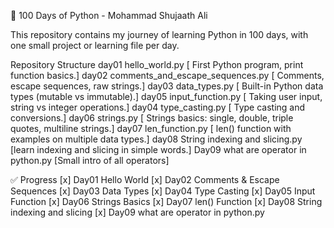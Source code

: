 🐍 100 Days of Python - Mohammad Shujaath Ali

This repository contains my journey of learning Python in 100 days,
with one small project or learning file per day.


Repository Structure
day01 hello_world.py                       [ First Python program, print function basics.]
day02 comments_and_escape_sequences.py     [ Comments, escape sequences, raw strings.]
day03 data_types.py                        [ Built-in Python data types (mutable vs immutable).]
day05 input_function.py                    [ Taking user input, string vs integer operations.]
day04 type_casting.py                      [ Type casting and conversions.]
day06 strings.py                           [ Strings basics: single, double, triple quotes, multiline strings.]
day07 len_function.py                      [ len() function with examples on multiple data types.]
day08 String indexing and slicing.py       [learn indexing and slicing in simple words.]
Day09 what are operator in python.py       [Small intro of all operators]

✅ Progress
[x] Day01  Hello World
[x] Day02  Comments & Escape Sequences
[x] Day03  Data Types
[x] Day04  Type Casting
[x] Day05  Input Function
[x] Day06  Strings Basics
[x] Day07  len() Function
[x] Day08  String indexing and slicing
[x] Day09  what are operator in python.py
